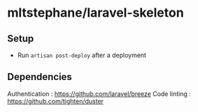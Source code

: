 # mltstephane/laravel-skeleton

## Setup

- Run `artisan post-deploy` after a deployment

## Dependencies

Authentication : https://github.com/laravel/breeze
Code linting : https://github.com/tighten/duster
